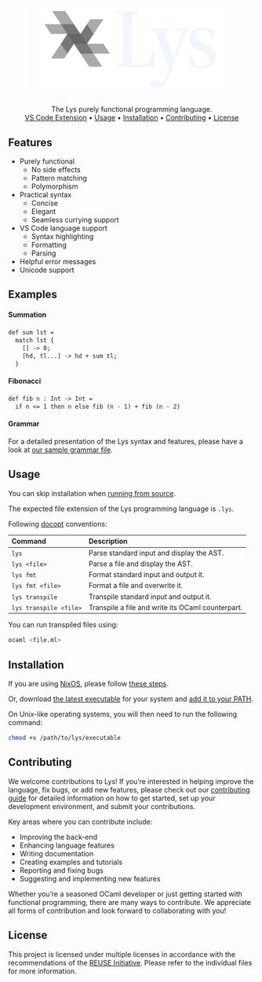 <!--
SPDX-FileCopyrightText: 2025 Aljebriq <143266740+aljebriq@users.noreply.github.com>

SPDX-License-Identifier: CC-BY-SA-4.0
-->

<div align="center">
  <br />
  <picture>
    <source media="(prefers-color-scheme: light)" srcset="https://raw.githubusercontent.com/lyslang/.github/main/media/brand-dark.png">
    <img src="https://raw.githubusercontent.com/lyslang/.github/main/media/brand-light.png" alt="Lys" width="400">
  </picture>
  <p align="center">
    <br />
    The Lys purely functional programming language.
    <br />
    <a href="https://github.com/lyslang/vscode-lys">VS Code Extension</a> •
    <a href="#usage">Usage</a> •
    <a href="#installation">Installation</a> •
    <a href="#contributing">Contributing</a> •
    <a href="#license">License</a>
  </p>
</div>

## Features

- Purely functional
  - No side effects
  - Pattern matching
  - Polymorphism
- Practical syntax
  - Concise
  - Elegant
  - Seamless currying support
- VS Code language support
  - Syntax highlighting
  - Formatting
  - Parsing
- Helpful error messages
- Unicode support

## Examples

#### Summation

```lys
def sum lst =
  match lst {
    [] -> 0;
    [hd, tl...] -> hd + sum tl;
  }
```

#### Fibonacci

```lys
def fib n : Int -> Int =
  if n <= 1 then n else fib (n - 1) + fib (n - 2)
```

#### Grammar

For a detailed presentation of the Lys syntax and features, please have a look at [our sample grammar file](https://github.com/lyslang/lys/blob/main/examples/grammar.lys).

## Usage

You can skip installation when [running from source](https://github.com/lyslang/lys/wiki/Running-from-source).

The expected file extension of the Lys programming language is `.lys`.

Following [docopt](http://docopt.org/) conventions:

| Command                | Description                                       |
| :--------------------- | :------------------------------------------------ |
| `lys`                  | Parse standard input and display the AST.         |
| `lys <file>`           | Parse a file and display the AST.                 |
| `lys fmt`              | Format standard input and output it.              |
| `lys fmt <file>`       | Format a file and overwrite it.                   |
| `lys transpile`        | Transpile standard input and output it.           |
| `lys transpile <file>` | Transpile a file and write its OCaml counterpart. |

You can run transpiled files using:

```sh
ocaml <file.ml>
```

## Installation

If you are using [NixOS](https://nixos.org/), please follow [these steps](https://github.com/lyslang/lys/wiki/Installation-on-NixOS).

Or, download [the latest executable](https://github.com/lyslang/lys/releases/latest) for your system and [add it to your PATH](https://github.com/lyslang/lys/wiki/Adding-Lys-to-the-PATH).

On Unix-like operating systems, you will then need to run the following command:

```sh
chmod +x /path/to/lys/executable
```

## Contributing

We welcome contributions to Lys! If you’re interested in helping improve the language, fix bugs, or add new features, please check out our [contributing guide](https://github.com/lyslang/lys/blob/main/docs/CONTRIBUTING.md) for detailed information on how to get started, set up your development environment, and submit your contributions.

Key areas where you can contribute include:

- Improving the back-end
- Enhancing language features
- Writing documentation
- Creating examples and tutorials
- Reporting and fixing bugs
- Suggesting and implementing new features

Whether you’re a seasoned OCaml developer or just getting started with functional programming, there are many ways to contribute. We appreciate all forms of contribution and look forward to collaborating with you!

## License

This project is licensed under multiple licenses in accordance with the recommendations of the [REUSE Initiative](https://reuse.software/). Please refer to the individual files for more information.
